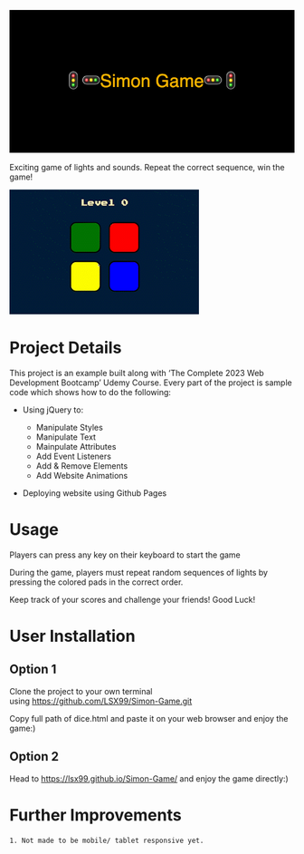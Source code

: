 
![alt text](https://github.com/LSX99/Simon-Game/blob/main/%F0%9F%9A%A6%F0%9F%9A%A5Simon_Game%F0%9F%9A%A5%F0%9F%9A%A6.png)

Exciting game of lights and sounds. Repeat the correct sequence, win the game!

![](https://github.com/LSX99/Simon-Game/blob/main/simongame.gif)

# Project Details

This project is an example built along with ‘The Complete 2023 Web Development Bootcamp’ Udemy Course. Every part of the project is sample code which shows how to do the following:
- Using jQuery to:   
        
    - Manipulate Styles
    - Manipulate Text
    - Mainpulate Attributes
    - Add Event Listeners
    - Add & Remove Elements
    - Add Website Animations
- Deploying website using Github Pages
# Usage
Players can press any key on their keyboard to start the game

During the game, players must repeat random sequences of lights by pressing the colored pads in the correct order.

Keep track of your scores and challenge your friends! Good Luck!
# User Installation
## Option 1 
Clone the project to your own terminal using https://github.com/LSX99/Simon-Game.git

Copy full path of dice.html and paste it on your web browser and enjoy the game:)
## Option 2 

Head to https://lsx99.github.io/Simon-Game/ and enjoy the game directly:)
# Further Improvements
    1. Not made to be mobile/ tablet responsive yet.
